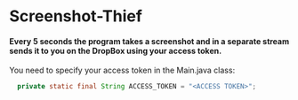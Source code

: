 # Screenshot-Thief
#### Every 5 seconds the program takes a screenshot and in a separate stream sends it to you on the DropBox using your access token.


You need to specify your access token in the Main.java class:
```java
  private static final String ACCESS_TOKEN = "<ACCESS TOKEN>";
```
